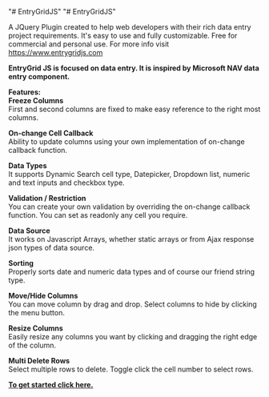 "# EntryGridJS" 
"# EntryGridJS" 

A JQuery Plugin created to help web developers with their rich data entry project requirements. It's easy to use and fully customizable. Free for commercial and personal use. For more info visit <a href="https://www.entrygridjs.com" target="_blank">https://www.entrygridjs.com</a>

<b>EntryGrid JS is focused on data entry. It is inspired by Microsoft NAV data entry component.</b>

<b>Features:</b><br/>
<b>Freeze Columns</b><br/>
First and second columns are fixed to make easy reference to the right most columns.<br/>

<b>On-change Cell Callback</b><br/>
Ability to update columns using your own implementation of on-change callback function.<br/>

<b>Data Types</b><br/>
It supports Dynamic Search cell type, Datepicker, Dropdown list, numeric and text inputs and checkbox type.<br/>

<b>Validation / Restriction</b><br/>
You can create your own validation by overriding the on-change callback function. You can set as readonly any cell you require.<br/>

<b>Data Source</b><br/>
It works on Javascript Arrays, whether static arrays or from Ajax response json types of data source.<br/>

<b>Sorting</b><br/>
Properly sorts date and numeric data types and of course our friend string type.<br/>

<b>Move/Hide Columns</b><br/>
You can move column by drag and drop. Select columns to hide by clicking the menu button.<br/>

<b>Resize Columns</b><br/>
Easily resize any columns you want by clicking and dragging the right edge of the column.<br/>

<b>Multi Delete Rows</b><br/>
Select multiple rows to delete. Toggle click the cell number to select rows.<br/>

<a href="https://www.entrygridjs.com/get-started"><b>To get started click here.</b></a>
